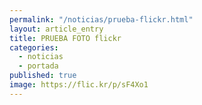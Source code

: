 ```yaml
---
permalink: "/noticias/prueba-flickr.html"
layout: article_entry
title: PRUEBA FOTO flickr
categories: 
  - noticias
  - portada
published: true
image: https://flic.kr/p/sF4Xo1
---
```

